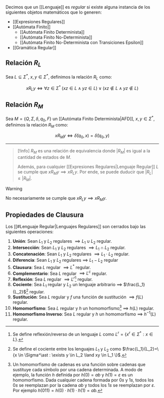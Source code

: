 Decimos que un [[Lenguaje]] es *regular* si existe alguna instancia de los siguientes objetos matemáticos que lo generen:
- [[Expresiones Regulares]]
- [[Autómata Finito]]
	- [[Autómata Finito Determinista]]
	- [[Autómata Finito No-Determinista]]
	- [[Autómata Finito No-Determinista con Transiciones Epsilon]]
- [[Gramática Regular]]

## Relación $R_L$
Sea $L \subseteq \Sigma^\ast,\; x,y \in \Sigma^\ast$, definimos la relación $R_L$ como:

$$x R_{L} y \iff \forall z \in \Sigma^\ast \; (xz \in L \land yz \in L) \lor (xz \notin L \land yz \notin L)$$

## Relación $R_M$
Sea $M=\{Q, \Sigma, \delta, q_0, F\}$ un [[Autómata Finito Determinista|AFD]], $x, y \in \Sigma^\ast$, definimos la relación $R_M$ como:

$$xR_My \iff \hat{\delta}(q_0, x) = \hat{\delta}(q_0, y)$$

***

> [!info]
> $R_M$ es una relación de equivalencia donde $|R_M|$ es igual a la cantidad de estados de $M$.
> 
> Además, para cualquier [[Expresiones Regulares|Lenguaje Regular]] $L$ se cumple que $xR_My \implies xR_Ly$. Por ende, se puede duducir que $|R_L| \leq |R_M|$.

>[!warning]
>No necesariamente se cumple que $xR_Ly \implies xR_My$.

## Propiedades de Clausura
Los [[#Lenguaje Regular|Lenguajes Regulares]] son cerrados bajo las siguientes operaciones:
1. **Unión**: Sean $L_1$ y $L_2$ regulares $\implies L_1 \cup L_2$ regular.
2. **Intersección**: Sean $L_1$ y $L_2$ regulares $\implies L_1 \cap L_2$ regular.
3. **Concatenación**: Sean $L_1$ y $L_2$ regulares $\implies L_1 \cdot L_2$  regular.
4. **Diferencia**: Sean $L_1$ y $L_2$ regulares $\implies$ $L_1 - L_2$ regular
5. **Clausura**: Sea $L$ regular $\implies L^\ast$ regular.
6. **Complementario**: Sea $L$ regular $\implies L^c$ regular.
7. **Reflexión**: Sea $L$ regular $\implies L^r$[^1] regular.
8. **Cociente**: Sea $L_1$ regular y $L_2$ un lenguaje arbitrario $\implies$ $\frac{L_1}{L_2}$[^2]  regular.
9. **Sustitución**: Sea $L$ regular y $f$ una función de sustitución $\implies f(L)$ regular.
10. **Homomorfismo**: Sea $L$ regular y $h$ un homomorfismo[^3] $\implies$ $h(L)$ regular.
11. **Homomorfismo Inverso**: Sea $L$ regular y $h$ un homomorfismo $\implies$ $h^{-1}(L)$ regular.

[^1]: Se define reflexión/reverso de un lenguaje $L$ como $L^r=\{x^r \in \Sigma^\ast: x \in L\}$. 
[^2]: Se define el cociente entre los lenguajes $L_1$ y $L_2$ como $\frac{L_1}{L_2}=\{x \in \Sigma^\ast : \exists y \in L_2 \land xy \in L_1 \}$.
[^3]: Un homomorfismo de cadenas es una función sobre cadenas que sustituye cada símbolo por una cadena determinada. A modo de ejemplo, la función $h$ definida por $h(0) = ab$ y $h(1) = \varepsilon$ es un homomorfismo. Dada cualquier cadena formada por $0s$ y $1s$, todos los $0s$ se reemplazan por la cadena $ab$ y todos los $1s$ se reemplazan por $\varepsilon$. Por ejemplo $h(011)=h(0) \cdot h(1) \cdot h(1) = ab$.
